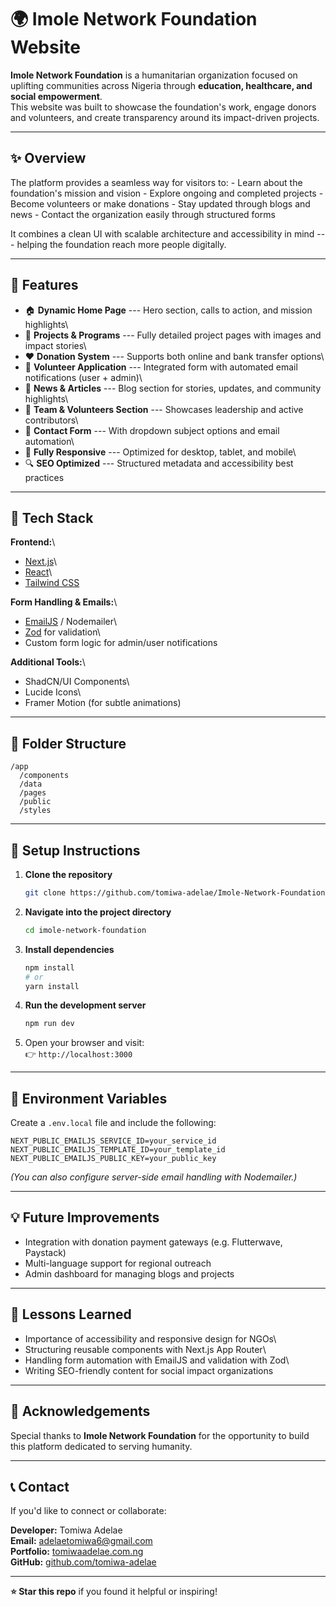 # 🌍 Imole Network Foundation Website

**Imole Network Foundation** is a humanitarian organization focused on
uplifting communities across Nigeria through **education, healthcare,
and social empowerment**.\
This website was built to showcase the foundation's work, engage donors
and volunteers, and create transparency around its impact-driven
projects.

---

## ✨ Overview

The platform provides a seamless way for visitors to: - Learn about the
foundation's mission and vision - Explore ongoing and completed
projects - Become volunteers or make donations - Stay updated through
blogs and news - Contact the organization easily through structured
forms

It combines a clean UI with scalable architecture and accessibility in
mind --- helping the foundation reach more people digitally.

---

## 🚀 Features

- 🏠 **Dynamic Home Page** --- Hero section, calls to action, and
  mission highlights\
- 🧱 **Projects & Programs** --- Fully detailed project pages with
  images and impact stories\
- ❤️ **Donation System** --- Supports both online and bank transfer
  options\
- 🙌 **Volunteer Application** --- Integrated form with automated
  email notifications (user + admin)\
- 📰 **News & Articles** --- Blog section for stories, updates, and
  community highlights\
- 👥 **Team & Volunteers Section** --- Showcases leadership and active
  contributors\
- 💬 **Contact Form** --- With dropdown subject options and email
  automation\
- 📱 **Fully Responsive** --- Optimized for desktop, tablet, and
  mobile\
- 🔍 **SEO Optimized** --- Structured metadata and accessibility best
  practices

---

## 🧰 Tech Stack

**Frontend:**\

- [Next.js](https://nextjs.org/)\
- [React](https://react.dev/)\
- [Tailwind CSS](https://tailwindcss.com/)

**Form Handling & Emails:**\

- [EmailJS](https://www.emailjs.com/) / Nodemailer\
- [Zod](https://zod.dev/) for validation\
- Custom form logic for admin/user notifications

**Additional Tools:**\

- ShadCN/UI Components\
- Lucide Icons\
- Framer Motion (for subtle animations)

---

## 🧩 Folder Structure

    /app
      /components
      /data
      /pages
      /public
      /styles

---

## 🧪 Setup Instructions

1.  **Clone the repository**

    ```bash
    git clone https://github.com/tomiwa-adelae/Imole-Network-Foundation
    ```

2.  **Navigate into the project directory**

    ```bash
    cd imole-network-foundation
    ```

3.  **Install dependencies**

    ```bash
    npm install
    # or
    yarn install
    ```

4.  **Run the development server**

    ```bash
    npm run dev
    ```

5.  Open your browser and visit:\
    👉 `http://localhost:3000`

---

## 🌱 Environment Variables

Create a `.env.local` file and include the following:

    NEXT_PUBLIC_EMAILJS_SERVICE_ID=your_service_id
    NEXT_PUBLIC_EMAILJS_TEMPLATE_ID=your_template_id
    NEXT_PUBLIC_EMAILJS_PUBLIC_KEY=your_public_key

_(You can also configure server-side email handling with Nodemailer.)_

---

## 💡 Future Improvements

- Integration with donation payment gateways (e.g. Flutterwave,
  Paystack)
- Multi-language support for regional outreach
- Admin dashboard for managing blogs and projects

---

## 🧠 Lessons Learned

- Importance of accessibility and responsive design for NGOs\
- Structuring reusable components with Next.js App Router\
- Handling form automation with EmailJS and validation with Zod\
- Writing SEO-friendly content for social impact organizations

---

## 👏 Acknowledgements

Special thanks to **Imole Network Foundation** for the opportunity to
build this platform dedicated to serving humanity.

---

## 📞 Contact

If you'd like to connect or collaborate:

**Developer:** Tomiwa Adelae\
**Email:** adelaetomiwa6@gmail.com\
**Portfolio:** [tomiwaadelae.com.ng](https://tomiwaadelae.com.ng)\
**GitHub:** [github.com/tomiwa-adelae](https://github.com/tomiwa-adelae)

---

**⭐️ Star this repo** if you found it helpful or inspiring!
